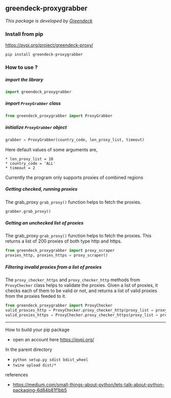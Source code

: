 greendeck-proxygrabber
---

*This package is developed by [Greendeck](https://www.greendeck.co/)*
### Install from pip
https://pypi.org/project/greendeck-proxy/

```pip install greendeck-proxygrabber```

### How to use ?
##### import the library
```python
import greendeck_proxygrabber
```

##### import ```ProxyGrabber``` class
```python
from greendeck_proxygrabber import ProxyGrabber
```

##### initialize ```ProxyGrabber``` object
```python
grabber = ProxyGrabber(country_code, len_proxy_list, timeout)
```
Here default values of some arguments are,
```
* len_proxy_list = 10 
* country_code = 'ALL'
* timeout = 2
```
Currently the program only supports proxies of combined regions

##### Getting checked, running proxies
The grab_proxy ```grab_proxy()``` function helps to fetch the proxies.
```python
grabber.grab_proxy()
```
##### Getting an unchecked list of proxies
The grab_proxy ```grab_proxy()``` function helps to fetch the proxies.
This returns a list of 200 proxies of both type http and https.
```python
from greendeck_proxygrabber import proxy_scraper
proxies_http, proxies_https = proxy_scraper()
```
##### Filtering invalid proxies from a list of proxies
The ```proxy_checker_https``` and ```proxy_checker_http``` methods from ```ProxyChecker``` class helps to validate the proxies.
Given a list of proxies, it checks each of them to be valid or not, and returns a list of valid proxies from the proxies feeded to it.

```python
from greendeck_proxygrabber import ProxyChecker
valid_proxies_http = ProxyChecker.proxy_checker_http(proxy_list = proxy_list_http, timeout = 2)
valid_proxies_https = ProxyChecker.proxy_checker_https(proxy_list = proxy_list_https, timeout = 2)
```
---
How to build your pip package

* open an account here https://pypi.org/

In the parent directory
* ```python setup.py sdist bdist_wheel```
* ```twine upload dist/*```

references
* https://medium.com/small-things-about-python/lets-talk-about-python-packaging-6d84b81f1bb5